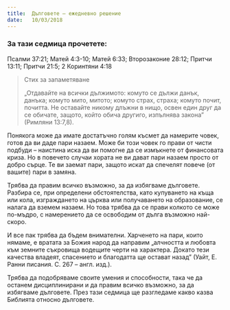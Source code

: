 ```yaml
---
title:  Дълговете – ежедневно решение
date:   10/03/2018
---
```


### За тази седмица прочетете:
Псалми 37:21; Матей 4:3-10; Матей 6:33; Второзаконие 28:12; Притчи 13:11; Притчи 21:5; 2 Коринтяни 4:18

> <p>Стих за запаметяване</p>
> „Отдавайте на всички дължимото: комуто се дължи данък, данъка; комуто мито, митото; комуто страх, страха; комуто почит, почитта. Не оставайте никому длъжни в нищо, освен един друг да се обичате, защото, който обича другиго, изпълнява закона” (Римляни 13:7,8). 

Понякога може да имате достатъчно голям късмет да намерите човек, готов да ви даде пари назаем. Може би този човек го прави от чисти подбуди – наистина иска да ви помогне да се измъкнете от финансовата криза. Но в повечето случаи хората не ви дават пари назаем просто от добро сърце. Те ви заемат пари, защото искат да спечелят повече (от вашите) пари в замяна.

Трябва да правим всичко възможно, за да избягваме дълговете. Разбира се, при определени обстоятелства, като купуването на къща или кола, изграждането на църква или получаването на образование, се налага да вземем назаем. Но това трябва да се прави колкото се може по-мъдро, с намерението да се освободим от дълга възможно най-скоро.

И все пак трябва да бъдем внимателни. Харченето на пари, които нямаме, е вратата за Божия народ да направим „алчността и любовта към земните съкровища водещите черти на характера. Докато тези качества владеят, спасението и благодатта ще остават назад” (Уайт, Е. Ранни писания. С. 267 – англ. изд.).

Трябва да подобряваме своите умения и способности, така че да останем дисциплинирани и да правим всичко възможно, за да избягваме дълговете. През тази седмица ще разгледаме какво казва Библията относно дълговете.
